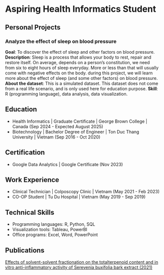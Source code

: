 # Aspiring Health Informatics Student

## Personal Projects
### Analyze the effect of sleep on blood pressure
**Goal**: To discover the effect of sleep and other factors on blood pressure.
**Description**: Sleep is a process that allows your body to rest, repair and restore itself. On average, depends on a person’s constitution, we need from six to eight hours of sleep everyday. More or less than that will usually come with negative effects on the body. during this project, we will learn more about the effect of sleep (and some other factors) on blood pressure.
**About the dataset**: This is a simulated dataset. This dataset does not come from a real life scenario, and is only used here for education purpose.
**Skill**: R (programming language), data analysis, data visualization.

## Education
- Health Informatics | Graduate Certificate | George Brown College | Canada (Sep 2024 - Expected August 2025)
- Biotechnology | Bachelor Degree of Engineer | Ton Duc Thang University | Vietnam (Sep 2016 - Oct 2020)

## Certification
- Google Data Analytics | Google Certificate (Nov 2023)

## Work Experience
- Clinical Technician | Colposcopy Clinic | Vietnam (May 2021 - Feb 2023)
- CO-OP Student | Tu Du Hospital | Vietnam (May 2019 - Sep 2019)

## Technical Skills
- Programming languages: R, Python, SQL
- Visualization tools: Tableau, PowerBI
- Office programs: Excel, Word, PowerPoint

## Publications 
[Effects of solvent-solvent fractionation on the totalterpenoid content and in vitro anti-inflammatory activity of Serevenia buxifolia bark extract (2021)](https://pubmed.ncbi.nlm.nih.gov/33747483/)
